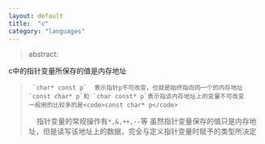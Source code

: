 ```yaml
---
layout: default
title:  "c"
category: "languages"
---
```

> abstract:

c中的指针变量所保存的值是内存地址
>      `char* const p`  表示指针p不可改变，也就是始终指向同一个的内存地址
>     `const char* p`和 `char const* p`表示指该内存地址上的变量不可改变
>     一般用的比较多的是<code>const char* p</code>
>     指针变量的常规操作有``*,&,++,--``等
>     虽然指针变量保存的值只是内存地址，但是读写该地址上的数据，完全与定义指针变量时赋予的类型所决定
 
